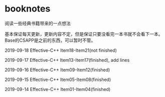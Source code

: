 # booknotes
阅读一些经典书籍带来的一点想法

基本保证每天更新，更新内容不定，但是保证只要没看完一本书就不会看下一本。
Base的CSAPP是之前的东西，可以暂时不管。

2019-09-18 Effective-C++ Item18-Item21(not finished)

2019-09-17 Effective-C++ Item13-Item17(finished), add lines

2019-09-16 Effective-C++ Item09-Item12(finished)

2019-09-15 Effective-C++ Item05-Item08(finished)

2019-09-14 Effective-C++ Item01-Item04(finished)